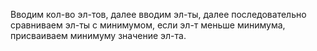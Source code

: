 Вводим кол-во эл-тов, далее вводим эл-ты, далее последовательно сравниваем эл-ты с минимумом, если эл-т меньше минимума, присваиваем минимуму значение эл-та.
